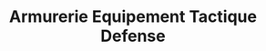 ---
title: "Armurerie Equipement Tactique Defense"
url: /nice/armurerie-equipement-tactique-defense/
shop: armes
---